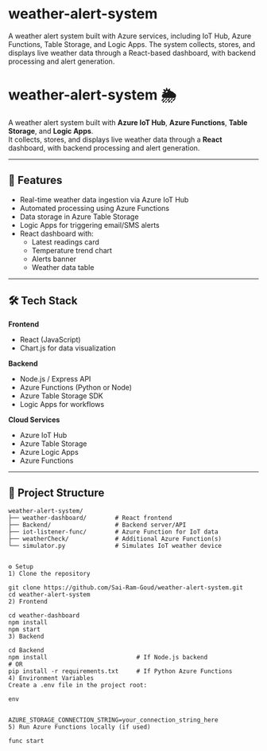 # weather-alert-system
A weather alert system built with Azure services, including IoT Hub, Azure Functions, Table Storage, and Logic Apps. The system collects, stores, and displays live weather data through a React-based dashboard, with backend processing and alert generation.
# weather-alert-system 🌦️

A weather alert system built with **Azure IoT Hub**, **Azure Functions**, **Table Storage**, and **Logic Apps**.  
It collects, stores, and displays live weather data through a **React** dashboard, with backend processing and alert generation.

---

## 🚀 Features
- Real-time weather data ingestion via Azure IoT Hub
- Automated processing using Azure Functions
- Data storage in Azure Table Storage
- Logic Apps for triggering email/SMS alerts
- React dashboard with:
  - Latest readings card
  - Temperature trend chart
  - Alerts banner
  - Weather data table

---

## 🛠️ Tech Stack
**Frontend**
- React (JavaScript)
- Chart.js for data visualization

**Backend**
- Node.js / Express API
- Azure Functions (Python or Node)
- Azure Table Storage SDK
- Logic Apps for workflows

**Cloud Services**
- Azure IoT Hub
- Azure Table Storage
- Azure Logic Apps
- Azure Functions

---

## 📂 Project Structure
```text
weather-alert-system/
├── weather-dashboard/        # React frontend
├── Backend/                  # Backend server/API
├── iot-listener-func/        # Azure Function for IoT data
├── weatherCheck/             # Additional Azure Function(s)
└── simulator.py              # Simulates IoT weather device


⚙️ Setup
1) Clone the repository

git clone https://github.com/Sai-Ram-Goud/weather-alert-system.git
cd weather-alert-system
2) Frontend

cd weather-dashboard
npm install
npm start
3) Backend

cd Backend
npm install                         # If Node.js backend
# OR
pip install -r requirements.txt     # If Python Azure Functions
4) Environment Variables
Create a .env file in the project root:

env


AZURE_STORAGE_CONNECTION_STRING=your_connection_string_here
5) Run Azure Functions locally (if used)

func start
